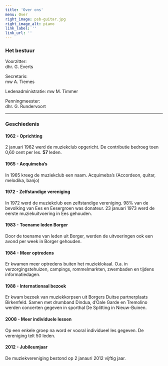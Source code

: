 ```yaml
---
title: 'Over ons'
menu: Over
right_image: psb-guitar.jpg
right_image_alt: piano
link_label: ''
link_url: ''
---
```


### Het bestuur

Voorzitter:  
dhr. G. Everts

Secretaris:  
mw A. Tiemes

Ledenadministratie:
mw M. Timmer

Penningmeester:  
dhr. G. Rundervoort

---

### Geschiedenis

#### 1962 - Oprichting

2 januari 1962 werd de muziekclub opgericht. De contributie bedroeg toen 0,60 cent per les. **57** leden.

#### 1965 - Acquimeba’s

In 1965 kreeg de muziekclub een naam. Acquimeba’s (Accordeon, quitar, melodika, banjo)

#### 1972 - Zelfstandige vereniging

In 1972 werd de muziekclub een zelfstandige vereniging. 98% van de bevolking van Ees en Eesergroen was donateur. 23 januari 1973 werd de eerste muziekuitvoering in Ees gehouden.

#### 1983 - Toename leden Borger

Door de toename van leden uit Borger, werden de uitvoeringen ook een avond per week in Borger gehouden.

#### 1984 - Meer optredens

Er kwamen meer optredens buiten het muzieklokaal. O.a. in verzorgingstehuizen, campings, rommelmarkten, zwembaden en tijdens informatiedagen.

#### 1988 - Internationaal bezoek

Er kwam bezoek van muziekkorpsen uit Borgers Duitse partnerplaats Birkenfeld. Samen met drumband Dindua, d’Oale Garde en Tremolino werden concerten gegeven in sporthal De Splitting in Nieuw-Buinen.

#### 2008 - Meer individuele lessen

Op een enkele groep na word er vooral individueel les gegeven. De vereniging telt 50 leden. 

#### 2012 - Jubileumjaar

De muziekvereniging bestond op 2 janauri 2012 vijftig jaar.